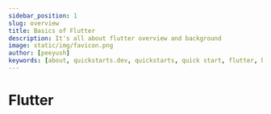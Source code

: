 ```yaml
---
sidebar_position: 1
slug: overview
title: Basics of Flutter
description: It's all about flutter overview and background
image: static/img/favicon.png
author: [peeyush]
keywords: [about, quickstarts.dev, quickstarts, quick start, flutter, html, css]
---
```


# Flutter

